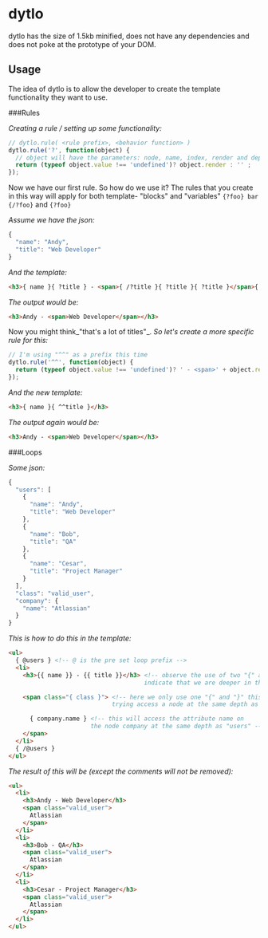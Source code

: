 dytlo
=====

dytlo has the size of 1.5kb minified, does not have any dependencies and does not poke at the prototype of your DOM.

Usage
------------------------------------------

The idea of dytlo is to allow the developer to create the template functionality they want to use.

###Rules

_Creating a rule / setting up some functionality:_
```javascript
// dytlo.rule( <rule prefix>, <behavior function> )
dytlo.rule('?', function(object) {
  // object will have the parameters: node, name, index, render and depth
  return (typeof object.value !== 'undefined')? object.render : '' ;
});
```
Now we have our first rule. So how do we use it? The rules that you create in this way will apply for both template- "blocks" and "variables" 
```{?foo} bar {/?foo}``` and ```{?foo}```

_Assume we have the json:_
```javascript
{
  "name": "Andy",
  "title": "Web Developer"
}
```
_And the template:_
```html
<h3>{ name }{ ?title } - <span>{ /?title }{ ?title }{ ?title }</span>{ /?title }<h3>
```
_The output would be:_
```html
<h3>Andy - <span>Web Developer</span></h3>
```
Now you might think_"that's a lot of titles"_.
_So let's create a more specific rule for this:_
```javascript
// I'm using "^^" as a prefix this time
dytlo.rule('^^', function(object) {
  return (typeof object.value !== 'undefined')? ' - <span>' + object.render + '</span>' : '' ;
});
```
_And the new template:_
```html
<h3>{ name }{ ^^title }</h3>
```
_The output again would be:_
```html
<h3>Andy - <span>Web Developer</span></h3>
```

###Loops

_Some json:_
```javascript
{
  "users": [
    {
      "name": "Andy",
      "title": "Web Developer"
    },
    {
      "name": "Bob",
      "title": "QA"
    },
    {
      "name": "Cesar",
      "title": "Project Manager"
    }
  ],
  "class": "valid_user",
  "company": {
    "name": "Atlassian"
  }
}
```
_This is how to do this in the template:_
```html
<ul>
  { @users } <!-- @ is the pre set loop prefix -->
  <li>
    <h3>{{ name }} - {{ title }}</h3> <!-- observe the use of two "{" and "}" this 
                                      indicate that we are deeper in the json -->

    <span class="{ class }"> <!-- here we only use one "{" and "}" this means we
                             trying access a node at the same depth as "users" -->

      { company.name } <!-- this will access the attribute name on 
                       the node company at the same depth as "users" -->
    </span>
  </li>
  { /@users }
</ul>
```
_The result of this will be (except the comments will not be removed):_
```html
<ul>
  <li>
    <h3>Andy - Web Developer</h3>
    <span class="valid_user">
      Atlassian
    </span>
  </li>
  <li>
    <h3>Bob - QA</h3>
    <span class="valid_user">
      Atlassian
    </span>
  </li>
  <li>
    <h3>Cesar - Project Manager</h3>
    <span class="valid_user">
      Atlassian
    </span>
  </li>
</ul>
```

